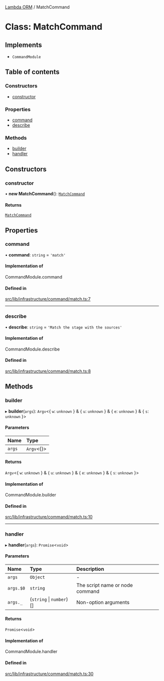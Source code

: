 [Lambda ORM](../README.md) / MatchCommand

# Class: MatchCommand

## Implements

- `CommandModule`

## Table of contents

### Constructors

- [constructor](MatchCommand.md#constructor)

### Properties

- [command](MatchCommand.md#command)
- [describe](MatchCommand.md#describe)

### Methods

- [builder](MatchCommand.md#builder)
- [handler](MatchCommand.md#handler)

## Constructors

### constructor

• **new MatchCommand**(): [`MatchCommand`](MatchCommand.md)

#### Returns

[`MatchCommand`](MatchCommand.md)

## Properties

### command

• **command**: `string` = `'match'`

#### Implementation of

CommandModule.command

#### Defined in

[src/lib/infrastructure/command/match.ts:7](https://github.com/lambda-orm/lambdaorm-cli/blob/94ec9d1f8b81f6b4ae4a7409478ad6a2a53b5d17/src/lib/infrastructure/command/match.ts#L7)

___

### describe

• **describe**: `string` = `'Match the stage with the sources'`

#### Implementation of

CommandModule.describe

#### Defined in

[src/lib/infrastructure/command/match.ts:8](https://github.com/lambda-orm/lambdaorm-cli/blob/94ec9d1f8b81f6b4ae4a7409478ad6a2a53b5d17/src/lib/infrastructure/command/match.ts#L8)

## Methods

### builder

▸ **builder**(`args`): `Argv`\<\{ `w`: `unknown`  } & \{ `u`: `unknown`  } & \{ `e`: `unknown`  } & \{ `s`: `unknown`  }\>

#### Parameters

| Name | Type |
| :------ | :------ |
| `args` | `Argv`\<{}\> |

#### Returns

`Argv`\<\{ `w`: `unknown`  } & \{ `u`: `unknown`  } & \{ `e`: `unknown`  } & \{ `s`: `unknown`  }\>

#### Implementation of

CommandModule.builder

#### Defined in

[src/lib/infrastructure/command/match.ts:10](https://github.com/lambda-orm/lambdaorm-cli/blob/94ec9d1f8b81f6b4ae4a7409478ad6a2a53b5d17/src/lib/infrastructure/command/match.ts#L10)

___

### handler

▸ **handler**(`args`): `Promise`\<`void`\>

#### Parameters

| Name | Type | Description |
| :------ | :------ | :------ |
| `args` | `Object` | - |
| `args.$0` | `string` | The script name or node command |
| `args._` | (`string` \| `number`)[] | Non-option arguments |

#### Returns

`Promise`\<`void`\>

#### Implementation of

CommandModule.handler

#### Defined in

[src/lib/infrastructure/command/match.ts:30](https://github.com/lambda-orm/lambdaorm-cli/blob/94ec9d1f8b81f6b4ae4a7409478ad6a2a53b5d17/src/lib/infrastructure/command/match.ts#L30)
